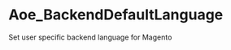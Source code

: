 Aoe_BackendDefaultLanguage
==========================

Set user specific backend language for Magento
